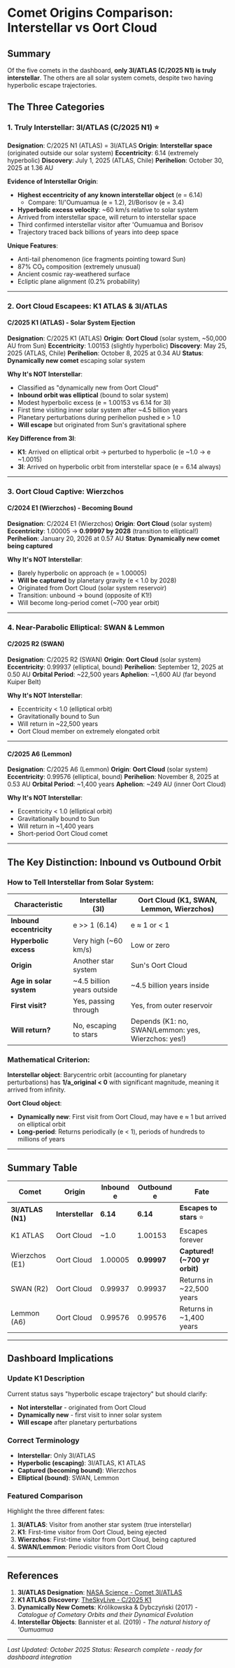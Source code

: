 # Comet Origins Comparison: Interstellar vs Oort Cloud

## Summary

Of the five comets in the dashboard, **only 3I/ATLAS (C/2025 N1) is truly interstellar**. The others are all solar system comets, despite two having hyperbolic escape trajectories.

## The Three Categories

### 1. Truly Interstellar: 3I/ATLAS (C/2025 N1) ⭐

**Designation**: C/2025 N1 (ATLAS) = 3I/ATLAS
**Origin**: **Interstellar space** (originated outside our solar system)
**Eccentricity**: 6.14 (extremely hyperbolic)
**Discovery**: July 1, 2025 (ATLAS, Chile)
**Perihelion**: October 30, 2025 at 1.36 AU

**Evidence of Interstellar Origin**:
- **Highest eccentricity of any known interstellar object** (e = 6.14)
  - Compare: 1I/'Oumuamua (e = 1.2), 2I/Borisov (e = 3.4)
- **Hyperbolic excess velocity**: ~60 km/s relative to solar system
- Arrived from interstellar space, will return to interstellar space
- Third confirmed interstellar visitor after 'Oumuamua and Borisov
- Trajectory traced back billions of years into deep space

**Unique Features**:
- Anti-tail phenomenon (ice fragments pointing toward Sun)
- 87% CO₂ composition (extremely unusual)
- Ancient cosmic ray-weathered surface
- Ecliptic plane alignment (0.2% probability)

---

### 2. Oort Cloud Escapees: K1 ATLAS & 3I/ATLAS

#### C/2025 K1 (ATLAS) - Solar System Ejection

**Designation**: C/2025 K1 (ATLAS)
**Origin**: **Oort Cloud** (solar system, ~50,000 AU from Sun)
**Eccentricity**: 1.00153 (slightly hyperbolic)
**Discovery**: May 25, 2025 (ATLAS, Chile)
**Perihelion**: October 8, 2025 at 0.34 AU
**Status**: **Dynamically new comet** escaping solar system

**Why It's NOT Interstellar**:
- Classified as "dynamically new from Oort Cloud"
- **Inbound orbit was elliptical** (bound to solar system)
- Modest hyperbolic excess (e = 1.00153 vs 6.14 for 3I)
- First time visiting inner solar system after ~4.5 billion years
- Planetary perturbations during perihelion pushed e > 1.0
- **Will escape** but originated from Sun's gravitational sphere

**Key Difference from 3I**:
- **K1**: Arrived on elliptical orbit → perturbed to hyperbolic (e ~1.0 → e ~1.0015)
- **3I**: Arrived on hyperbolic orbit from interstellar space (e = 6.14 always)

---

### 3. Oort Cloud Captive: Wierzchos

#### C/2024 E1 (Wierzchos) - Becoming Bound

**Designation**: C/2024 E1 (Wierzchos)
**Origin**: **Oort Cloud** (solar system)
**Eccentricity**: 1.00005 → **0.99997 by 2028** (transition to elliptical!)
**Perihelion**: January 20, 2026 at 0.57 AU
**Status**: **Dynamically new comet being captured**

**Why It's NOT Interstellar**:
- Barely hyperbolic on approach (e = 1.00005)
- **Will be captured** by planetary gravity (e < 1.0 by 2028)
- Originated from Oort Cloud (solar system reservoir)
- Transition: unbound → bound (opposite of K1!)
- Will become long-period comet (~700 year orbit)

---

### 4. Near-Parabolic Elliptical: SWAN & Lemmon

#### C/2025 R2 (SWAN)

**Designation**: C/2025 R2 (SWAN)
**Origin**: **Oort Cloud** (solar system)
**Eccentricity**: 0.99937 (elliptical, bound)
**Perihelion**: September 12, 2025 at 0.50 AU
**Orbital Period**: ~22,500 years
**Aphelion**: ~1,600 AU (far beyond Kuiper Belt)

**Why It's NOT Interstellar**:
- Eccentricity < 1.0 (elliptical orbit)
- Gravitationally bound to Sun
- Will return in ~22,500 years
- Oort Cloud member on extremely elongated orbit

---

#### C/2025 A6 (Lemmon)

**Designation**: C/2025 A6 (Lemmon)
**Origin**: **Oort Cloud** (solar system)
**Eccentricity**: 0.99576 (elliptical, bound)
**Perihelion**: November 8, 2025 at 0.53 AU
**Orbital Period**: ~1,400 years
**Aphelion**: ~249 AU (inner Oort Cloud)

**Why It's NOT Interstellar**:
- Eccentricity < 1.0 (elliptical orbit)
- Gravitationally bound to Sun
- Will return in ~1,400 years
- Short-period Oort Cloud comet

---

## The Key Distinction: Inbound vs Outbound Orbit

### How to Tell Interstellar from Solar System:

| Characteristic | Interstellar (3I) | Oort Cloud (K1, SWAN, Lemmon, Wierzchos) |
|----------------|-------------------|------------------------------------------|
| **Inbound eccentricity** | e >> 1 (6.14) | e ≈ 1 or < 1 |
| **Hyperbolic excess** | Very high (~60 km/s) | Low or zero |
| **Origin** | Another star system | Sun's Oort Cloud |
| **Age in solar system** | ~4.5 billion years outside | ~4.5 billion years inside |
| **First visit?** | Yes, passing through | Yes, from outer reservoir |
| **Will return?** | No, escaping to stars | Depends (K1: no, SWAN/Lemmon: yes, Wierzchos: yes!) |

### Mathematical Criterion:

**Interstellar object**: Barycentric orbit (accounting for planetary perturbations) has **1/a_original < 0** with significant magnitude, meaning it arrived from infinity.

**Oort Cloud object**:
- **Dynamically new**: First visit from Oort Cloud, may have e ≈ 1 but arrived on elliptical orbit
- **Long-period**: Returns periodically (e < 1), periods of hundreds to millions of years

---

## Summary Table

| Comet | Origin | Inbound e | Outbound e | Fate |
|-------|--------|-----------|------------|------|
| **3I/ATLAS (N1)** | **Interstellar** | **6.14** | **6.14** | **Escapes to stars** ⭐ |
| K1 ATLAS | Oort Cloud | ~1.0 | 1.00153 | Escapes forever |
| Wierzchos (E1) | Oort Cloud | 1.00005 | **0.99997** | **Captured! (~700 yr orbit)** |
| SWAN (R2) | Oort Cloud | 0.99937 | 0.99937 | Returns in ~22,500 years |
| Lemmon (A6) | Oort Cloud | 0.99576 | 0.99576 | Returns in ~1,400 years |

---

## Dashboard Implications

### Update K1 Description
Current status says "hyperbolic escape trajectory" but should clarify:
- **Not interstellar** - originated from Oort Cloud
- **Dynamically new** - first visit to inner solar system
- **Will escape** after planetary perturbations

### Correct Terminology
- **Interstellar**: Only 3I/ATLAS
- **Hyperbolic (escaping)**: 3I/ATLAS, K1 ATLAS
- **Captured (becoming bound)**: Wierzchos
- **Elliptical (bound)**: SWAN, Lemmon

### Featured Comparison
Highlight the three different fates:
1. **3I/ATLAS**: Visitor from another star system (true interstellar)
2. **K1**: First-time visitor from Oort Cloud, being ejected
3. **Wierzchos**: First-time visitor from Oort Cloud, being captured
4. **SWAN/Lemmon**: Periodic visitors from Oort Cloud

---

## References

1. **3I/ATLAS Designation**: [NASA Science - Comet 3I/ATLAS](https://science.nasa.gov/solar-system/comets/3i-atlas/)
2. **K1 ATLAS Discovery**: [TheSkyLive - C/2025 K1](https://theskylive.com/c2025k1-info)
3. **Dynamically New Comets**: Królikowska & Dybczyński (2017) - *Catalogue of Cometary Orbits and their Dynamical Evolution*
4. **Interstellar Objects**: Bannister et al. (2019) - *The natural history of 'Oumuamua*

---

*Last Updated: October 2025*
*Status: Research complete - ready for dashboard integration*
